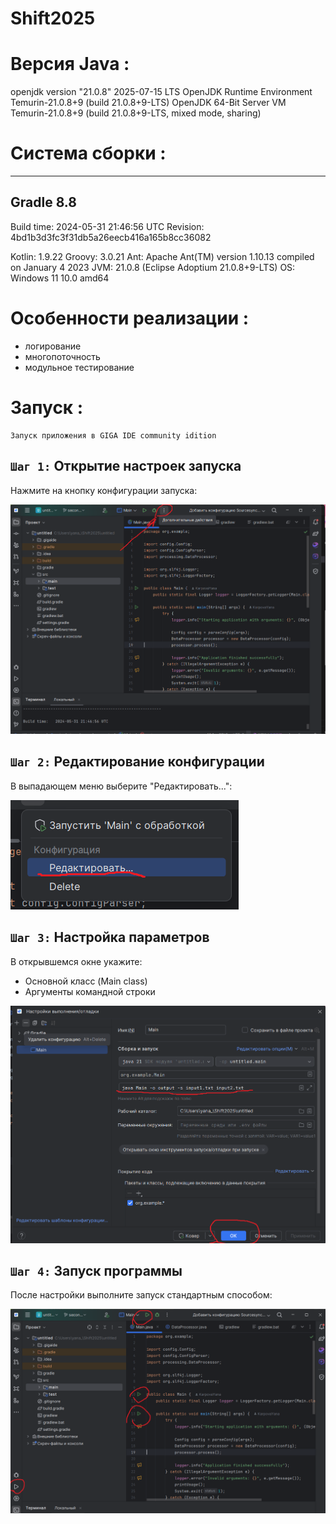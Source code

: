 # Shift2025

# Версия Java :
openjdk version "21.0.8" 2025-07-15 LTS
OpenJDK Runtime Environment Temurin-21.0.8+9 (build 21.0.8+9-LTS)
OpenJDK 64-Bit Server VM Temurin-21.0.8+9 (build 21.0.8+9-LTS, mixed mode, sharing)

# Система сборки :
------------------------------------------------------------
Gradle 8.8
------------------------------------------------------------

Build time:   2024-05-31 21:46:56 UTC
Revision:     4bd1b3d3fc3f31db5a26eecb416a165b8cc36082

Kotlin:       1.9.22
Groovy:       3.0.21
Ant:          Apache Ant(TM) version 1.10.13 compiled on January 4 2023
JVM:          21.0.8 (Eclipse Adoptium 21.0.8+9-LTS)
OS:           Windows 11 10.0 amd64

# Особенности реализации :
- логирование
- многопоточность
- модульное тестирование

# Запуск : 
    Запуск приложения в GIGA IDE community idition

## `Шаг 1:` Открытие настроек запуска
Нажмите на кнопку конфигурации запуска:


![alt text](./img/image1.png)



## `Шаг 2:` Редактирование конфигурации
В выпадающем меню выберите "Редактировать...":


![alt text](./img/image2.png)



## `Шаг 3:` Настройка параметров
В открывшемся окне укажите:

- Основной класс (Main class)
- Аргументы командной строки


![alt text](./img/image3.png)


## `Шаг 4:` Запуск программы
После настройки выполните запуск стандартным способом:


![alt text](./img/image4.png)
